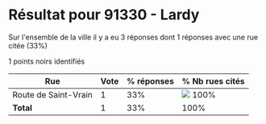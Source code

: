 # Résultat pour 91330 - Lardy

Sur l'ensemble de la ville il y a eu 3 réponses dont 1 réponses avec une rue citée (33%)

1 points noirs identifiés

| Rue | Vote | % réponses | % Nb rues cités|
|-----|------|------------|----------------|
| Route de Saint-Vrain | 1 | 33% | <img src="../../img/bar_100.gif" />&nbsp;100%|
| **Total** | 1 | 33% | 100%|
